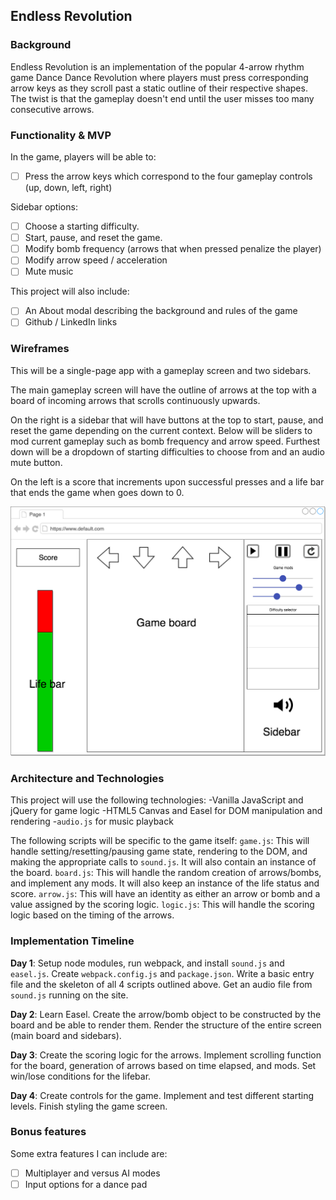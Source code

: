 ## Endless Revolution

### Background

Endless Revolution is an implementation of the popular 4-arrow rhythm game Dance Dance Revolution where players must press corresponding arrow keys as they scroll past a static outline of their respective shapes. The twist is that the gameplay doesn't end until the user misses too many consecutive arrows.

### Functionality & MVP

In the game, players will be able to:
- [ ] Press the arrow keys which correspond to the four gameplay controls (up, down, left, right)

Sidebar options:
- [ ] Choose a starting difficulty.
- [ ] Start, pause, and reset the game.
- [ ] Modify bomb frequency (arrows that when pressed penalize the player)
- [ ] Modify arrow speed / acceleration
- [ ] Mute music

This project will also include:
- [ ] An About modal describing the background and rules of the game
- [ ] Github / LinkedIn links

### Wireframes

This will be a single-page app with a gameplay screen and two sidebars.

The main gameplay screen will have the outline of arrows at the top with a board of incoming arrows that scrolls continuously upwards.

On the right is a sidebar that will have buttons at the top to start, pause, and reset the game depending on the current context. Below will be sliders to mod current gameplay such as bomb frequency and arrow speed. Furthest down will be a dropdown of starting difficulties to choose from and an audio mute button.

On the left is a score that increments upon successful presses and a life bar that ends the game when goes down to 0.

![wireframes](wireframe.png)

### Architecture and Technologies

This project will use the following technologies:
-Vanilla JavaScript and jQuery for game logic
-HTML5 Canvas and Easel for DOM manipulation and rendering
-`audio.js` for music playback

The following scripts will be specific to the game itself:
`game.js`: This will handle setting/resetting/pausing game state, rendering to the DOM, and making the appropriate calls to `sound.js`. It will also contain an instance of the board.
`board.js`: This will handle the random creation of arrows/bombs, and implement any mods. It will also keep an instance of the life status and score.
`arrow.js`: This will have an identity as either an arrow or bomb and a value assigned by the scoring logic.
`logic.js`: This will handle the scoring logic based on the timing of the arrows.

### Implementation Timeline

**Day 1**: Setup node modules, run webpack, and install `sound.js` and `easel.js`.  Create `webpack.config.js` and `package.json`.  Write a basic entry file and the skeleton of all 4 scripts outlined above. Get an audio file from `sound.js` running on the site.

**Day 2**: Learn Easel. Create the arrow/bomb object to be constructed by the board and be able to render them. Render the structure of the entire screen (main board and sidebars).

**Day 3**: Create the scoring logic for the arrows. Implement scrolling function for the board, generation of arrows based on time elapsed, and mods. Set win/lose conditions for the lifebar.

**Day 4**: Create controls for the game. Implement and test different starting levels. Finish styling the game screen.

### Bonus features

Some extra features I can include are:
- [ ] Multiplayer and versus AI modes
- [ ] Input options for a dance pad
